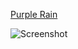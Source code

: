 [Purple Rain](https://sarasoennichsen.github.io/mini_ex/miniex8/)

![Screenshot](http://i.imgur.com/Thxw7sb.png)
